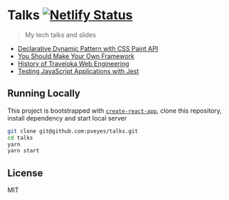 # Talks [![Netlify Status](https://api.netlify.com/api/v1/badges/e1e2f66a-28db-4a98-916a-bb8feb8c7fba/deploy-status)](https://app.netlify.com/sites/pveyes-talks/deploys)

> My tech talks and slides

- [Declarative Dynamic Pattern with CSS Paint API](/src/talks/houdini)
- [You Should Make Your Own Framework](/src/talks/fw)
- [History of Traveloka Web Engineering](/src/talks/this)
- [Testing JavaScript Applications with Jest](/src/talks/fjest)

## Running Locally

This project is bootstrapped with [`create-react-app`](https://github.com/facebook/create-react-app), clone this repository, install dependency and start local server

```sh
git clone git@github.com:pveyes/talks.git
cd talks
yarn
yarn start
```

## License

MIT
